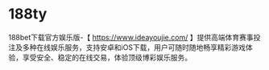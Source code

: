 # 188ty
188bet下载官方娱乐版-【 https://www.ideayoujie.com/ 】提供高端体育赛事投注及多种在线娱乐服务，支持安卓和iOS下载，用户可随时随地畅享精彩游戏体验，享受安全、稳定的在线交易，体验顶级博彩娱乐服务。
